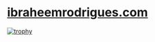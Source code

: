 # [ibraheemrodrigues.com](https://ibraheemrodrigues/com)

[![trophy](https://github-profile-trophy.vercel.app/?username=ibraheemr)](https://github.com/ryo-ma/github-profile-trophy)
